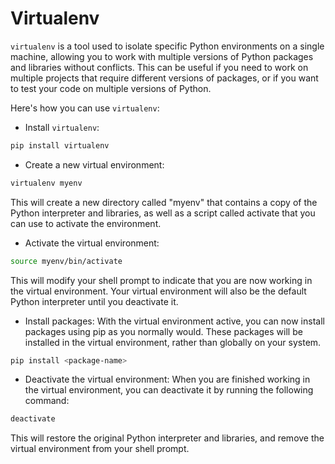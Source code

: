 # Virtualenv

`virtualenv` is a tool used to isolate specific Python environments on a single machine, allowing you to work with multiple versions of Python packages and libraries without conflicts. This can be useful if you need to work on multiple projects that require different versions of packages, or if you want to test your code on multiple versions of Python.

Here's how you can use `virtualenv`:

* Install `virtualenv`:

```bash
pip install virtualenv
```

* Create a new virtual environment:

```bash
virtualenv myenv
```

This will create a new directory called "myenv" that contains a copy of the Python interpreter and libraries, as well as a script called activate that you can use to activate the environment.

* Activate the virtual environment:

```bash
source myenv/bin/activate
```

This will modify your shell prompt to indicate that you are now working in the virtual environment. Your virtual environment will also be the default Python interpreter until you deactivate it.

* Install packages: With the virtual environment active, you can now install packages using pip as you normally would. These packages will be installed in the virtual environment, rather than globally on your system.

```bash
pip install <package-name>
```

* Deactivate the virtual environment: When you are finished working in the virtual environment, you can deactivate it by running the following command:

```bash
deactivate
```

This will restore the original Python interpreter and libraries, and remove the virtual environment from your shell prompt.
